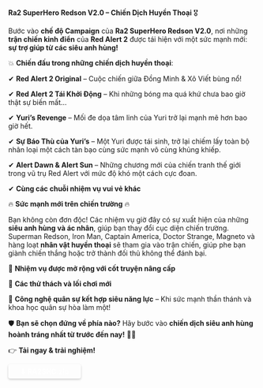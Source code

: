 
**Ra2 SuperHero Redson V2.0 – Chiến Dịch Huyền Thoại** 🎖

Bước vào **chế độ Campaign** của **Ra2 SuperHero Redson V2.0**, nơi những **trận chiến kinh điển** của **Red Alert 2** được tái hiện với một sức mạnh mới: **sự trợ giúp từ các siêu anh hùng!**

💥 **Chiến đấu trong những chiến dịch huyền thoại**:  

✔ **Red Alert 2 Original** – Cuộc chiến giữa Đồng Minh & Xô Viết bùng nổ!  

✔ **Red Alert 2 Tái Khởi Động** – Khi những bóng ma quá khứ chưa bao giờ thật sự biến mất...

✔ **Yuri’s Revenge** – Mối đe dọa tâm linh của Yuri trở lại mạnh mẽ hơn bao giờ hết.  

✔ **Sự Báo Thù của Yuri’s** – Một Yuri được tái sinh, trở lại chiếm lấy toàn bộ nhân loại một cách tàn bạo cùng sức mạnh vô cùng khủng khiếp.

✔ **Alert Dawn & Alert Sun** – Những chương mới của chiến tranh thế giới trong vũ trụ Red Alert với mức độ khó một cách cực đoan.

✔ **Cùng các chuỗi nhiệm vụ vui vẻ khác**

🔥 **Sức mạnh mới trên chiến trường** 🔥  

Bạn không còn đơn độc! Các nhiệm vụ giờ đây có sự xuất hiện của những **siêu anh hùng và ác nhân**, giúp bạn thay đổi cục diện chiến trường. Superman Redson, Iron Man, Captain America, Doctor Strange, Magneto và hàng loạt **nhân vật huyền thoại** sẽ tham gia vào trận chiến, giúp phe bạn giành chiến thắng hoặc trở thành đối thủ không thể đánh bại.

🔹 **Nhiệm vụ được mở rộng với cốt truyện nâng cấp**  

🔹 **Các thử thách và lối chơi mới** 

🔹 **Công nghệ quân sự kết hợp siêu năng lực** – Khi sức mạnh thần thánh và khoa học quân sự hòa làm một!

🛡 **Bạn sẽ chọn đứng về phía nào?** Hãy bước vào **chiến dịch siêu anh hùng hoành tráng nhất từ trước đến nay!** 🚀🔥


👉 **Tải ngay & trải nghiệm!**

<a href="https://drive.google.com/file/d/1jmx_zhWvoygXIjPfYOCHl-9Ey0E8oWwx/view?usp=sharing" class="download-btn orange-btn">
    <span>⬇ RA2SHC.zip </span>
</a>

<style>
  /* CSS chung cho nút */
  .download-btn {
    display: inline-flex;
    align-items: center;
    justify-content: center;
    gap: 8px;
    padding: 6px 24px;
    font-size: 14px;
    font-weight: bold;
    color: #ffffff !important;
    border-radius: 4px;
    text-decoration: none;
    transition: 0.3s ease-in-out;
    box-shadow: 0 2px 4px rgba(0, 0, 0, 0.2);
  }

  /* Nút màu xanh lá */
  .green-btn {
    background-color: #2ea043;
  }
  
  .green-btn:hover {
    background-color: #238636;
    filter: brightness(1.1);
    box-shadow: 0 4px 8px rgba(0, 0, 0, 0.25);
  }
